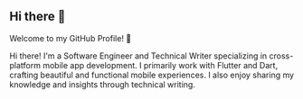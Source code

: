 ## Hi there 👋

<p>Welcome to my GitHub Profile! 👋

Hi there! I'm a Software Engineer and Technical Writer specializing in cross-platform mobile app development. I primarily work with Flutter and Dart, crafting beautiful and functional mobile experiences.  I also enjoy sharing my knowledge and insights through technical writing.
</p>
<!--
**BigSteveAbdulmex/BigSteveAbdulmex** is a ✨ _special_ ✨ repository because its `README.md` (this file) appears on your GitHub profile.

Here are some ideas to get you started:

- 🔭 I’m currently working on ...
- 🌱 I’m currently learning ...
- 👯 I’m looking to collaborate on ...
- 🤔 I’m looking for help with ...
- 💬 Ask me about ...
- 📫 How to reach me: ...
- 😄 Pronouns: ...
- ⚡ Fun fact: ...
-->
